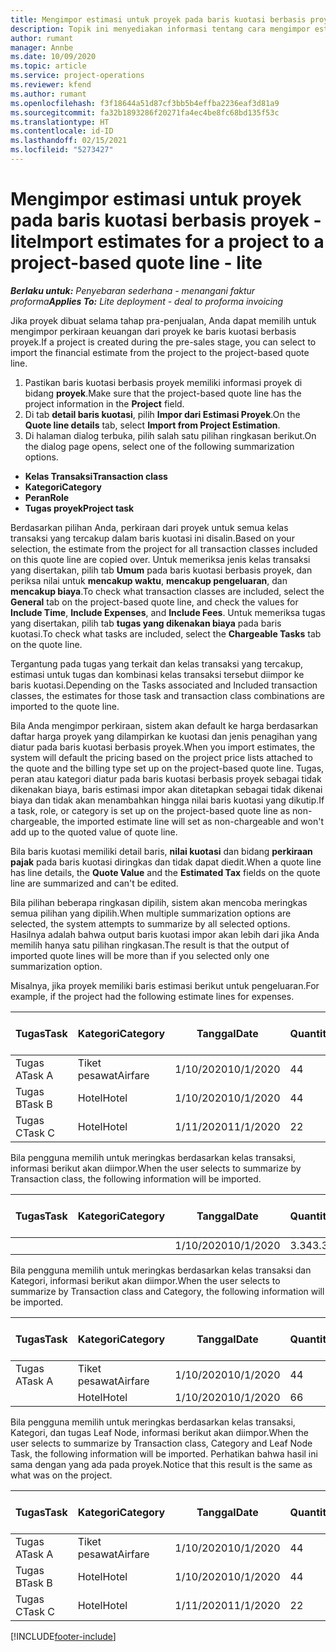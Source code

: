 ```yaml
---
title: Mengimpor estimasi untuk proyek pada baris kuotasi berbasis proyek - lite
description: Topik ini menyediakan informasi tentang cara mengimpor estimasi dari proyek ke baris kuotasi.
author: rumant
manager: Annbe
ms.date: 10/09/2020
ms.topic: article
ms.service: project-operations
ms.reviewer: kfend
ms.author: rumant
ms.openlocfilehash: f3f18644a51d87cf3bb5b4effba2236eaf3d81a9
ms.sourcegitcommit: fa32b1893286f20271fa4ec4be8fc68bd135f53c
ms.translationtype: HT
ms.contentlocale: id-ID
ms.lasthandoff: 02/15/2021
ms.locfileid: "5273427"
---
```

# <a name="import-estimates-for-a-project-to-a-project-based-quote-line---lite"></a><span data-ttu-id="b7cf3-103">Mengimpor estimasi untuk proyek pada baris kuotasi berbasis proyek - lite</span><span class="sxs-lookup"><span data-stu-id="b7cf3-103">Import estimates for a project to a project-based quote line - lite</span></span>

<span data-ttu-id="b7cf3-104">_**Berlaku untuk:** Penyebaran sederhana - menangani faktur proforma_</span><span class="sxs-lookup"><span data-stu-id="b7cf3-104">_**Applies To:** Lite deployment - deal to proforma invoicing_</span></span>

<span data-ttu-id="b7cf3-105">Jika proyek dibuat selama tahap pra-penjualan, Anda dapat memilih untuk mengimpor perkiraan keuangan dari proyek ke baris kuotasi berbasis proyek.</span><span class="sxs-lookup"><span data-stu-id="b7cf3-105">If a project is created during the pre-sales stage, you can select to import the financial estimate from the project to the project-based quote line.</span></span>

1. <span data-ttu-id="b7cf3-106">Pastikan baris kuotasi berbasis proyek memiliki informasi proyek di bidang **proyek**.</span><span class="sxs-lookup"><span data-stu-id="b7cf3-106">Make sure that the project-based quote line has the project information in the **Project** field.</span></span>
2. <span data-ttu-id="b7cf3-107">Di tab **detail baris kuotasi**, pilih **Impor dari Estimasi Proyek**.</span><span class="sxs-lookup"><span data-stu-id="b7cf3-107">On the **Quote line details** tab, select **Import from Project Estimation**.</span></span>
3. <span data-ttu-id="b7cf3-108">Di halaman dialog terbuka, pilih salah satu pilihan ringkasan berikut.</span><span class="sxs-lookup"><span data-stu-id="b7cf3-108">On the dialog page opens, select one of the following summarization options.</span></span>

  - <span data-ttu-id="b7cf3-109">**Kelas Transaksi**</span><span class="sxs-lookup"><span data-stu-id="b7cf3-109">**Transaction class**</span></span>
  - <span data-ttu-id="b7cf3-110">**Kategori**</span><span class="sxs-lookup"><span data-stu-id="b7cf3-110">**Category**</span></span>
  - <span data-ttu-id="b7cf3-111">**Peran**</span><span class="sxs-lookup"><span data-stu-id="b7cf3-111">**Role**</span></span> 
  - <span data-ttu-id="b7cf3-112">**Tugas proyek**</span><span class="sxs-lookup"><span data-stu-id="b7cf3-112">**Project task**</span></span>

<span data-ttu-id="b7cf3-113">Berdasarkan pilihan Anda, perkiraan dari proyek untuk semua kelas transaksi yang tercakup dalam baris kuotasi ini disalin.</span><span class="sxs-lookup"><span data-stu-id="b7cf3-113">Based on your selection, the estimate from the project for all transaction classes included on this quote line are copied over.</span></span> <span data-ttu-id="b7cf3-114">Untuk memeriksa jenis kelas transaksi yang disertakan, pilih tab **Umum** pada baris kuotasi berbasis proyek, dan periksa nilai untuk **mencakup waktu**, **mencakup pengeluaran**, dan **mencakup biaya**.</span><span class="sxs-lookup"><span data-stu-id="b7cf3-114">To check what transaction classes are included, select the **General** tab on the project-based quote line, and check the values for **Include Time**, **Include Expenses**, and **Include Fees**.</span></span>  <span data-ttu-id="b7cf3-115">Untuk memeriksa tugas yang disertakan, pilih tab **tugas yang dikenakan biaya** pada baris kuotasi.</span><span class="sxs-lookup"><span data-stu-id="b7cf3-115">To check what tasks are included, select the **Chargeable Tasks** tab on the quote line.</span></span>

<span data-ttu-id="b7cf3-116">Tergantung pada tugas yang terkait dan kelas transaksi yang tercakup, estimasi untuk tugas dan kombinasi kelas transaksi tersebut diimpor ke baris kuotasi.</span><span class="sxs-lookup"><span data-stu-id="b7cf3-116">Depending on the Tasks associated and Included transaction classes, the estimates for those task and transaction class combinations are imported to the quote line.</span></span>

<span data-ttu-id="b7cf3-117">Bila Anda mengimpor perkiraan, sistem akan default ke harga berdasarkan daftar harga proyek yang dilampirkan ke kuotasi dan jenis penagihan yang diatur pada baris kuotasi berbasis proyek.</span><span class="sxs-lookup"><span data-stu-id="b7cf3-117">When you import estimates, the system will default the pricing based on the project price lists attached to the quote and the billing type set up on the project-based quote line.</span></span> <span data-ttu-id="b7cf3-118">Tugas, peran atau kategori diatur pada baris kuotasi berbasis proyek sebagai tidak dikenakan biaya, baris estimasi impor akan ditetapkan sebagai tidak dikenai biaya dan tidak akan menambahkan hingga nilai baris kuotasi yang dikutip.</span><span class="sxs-lookup"><span data-stu-id="b7cf3-118">If a task, role, or category is set up on the project-based quote line as non-chargeable, the imported estimate line will set as non-chargeable and won't add up to the quoted value of quote line.</span></span>

<span data-ttu-id="b7cf3-119">Bila baris kuotasi memiliki detail baris, **nilai kuotasi** dan bidang **perkiraan pajak** pada baris kuotasi diringkas dan tidak dapat diedit.</span><span class="sxs-lookup"><span data-stu-id="b7cf3-119">When a quote line has line details, the **Quote Value** and the **Estimated Tax** fields on the quote line are summarized and can't be edited.</span></span>

<span data-ttu-id="b7cf3-120">Bila pilihan beberapa ringkasan dipilih, sistem akan mencoba meringkas semua pilihan yang dipilih.</span><span class="sxs-lookup"><span data-stu-id="b7cf3-120">When multiple summarization options are selected, the system attempts to summarize by all selected options.</span></span> <span data-ttu-id="b7cf3-121">Hasilnya adalah bahwa output baris kuotasi impor akan lebih dari jika Anda memilih hanya satu pilihan ringkasan.</span><span class="sxs-lookup"><span data-stu-id="b7cf3-121">The result is that the output of imported quote lines will be more than if you selected only one summarization option.</span></span>

<span data-ttu-id="b7cf3-122">Misalnya, jika proyek memiliki baris estimasi berikut untuk pengeluaran.</span><span class="sxs-lookup"><span data-stu-id="b7cf3-122">For example, if the project had the following estimate lines for expenses.</span></span>

| <span data-ttu-id="b7cf3-123">Tugas</span><span class="sxs-lookup"><span data-stu-id="b7cf3-123">Task</span></span> | <span data-ttu-id="b7cf3-124">Kategori</span><span class="sxs-lookup"><span data-stu-id="b7cf3-124">Category</span></span> | <span data-ttu-id="b7cf3-125">Tanggal</span><span class="sxs-lookup"><span data-stu-id="b7cf3-125">Date</span></span> | <span data-ttu-id="b7cf3-126">Quantity</span><span class="sxs-lookup"><span data-stu-id="b7cf3-126">Quantity</span></span> | <span data-ttu-id="b7cf3-127">Harga unit</span><span class="sxs-lookup"><span data-stu-id="b7cf3-127">Unit price</span></span> | <span data-ttu-id="b7cf3-128">Jumlah</span><span class="sxs-lookup"><span data-stu-id="b7cf3-128">Amount</span></span> |
| --- | --- | --- | --- | --- | --- |
| <span data-ttu-id="b7cf3-129">Tugas A</span><span class="sxs-lookup"><span data-stu-id="b7cf3-129">Task A</span></span> | <span data-ttu-id="b7cf3-130">Tiket pesawat</span><span class="sxs-lookup"><span data-stu-id="b7cf3-130">Airfare</span></span> | <span data-ttu-id="b7cf3-131">1/10/2020</span><span class="sxs-lookup"><span data-stu-id="b7cf3-131">10/1/2020</span></span> | <span data-ttu-id="b7cf3-132">4</span><span class="sxs-lookup"><span data-stu-id="b7cf3-132">4</span></span> | <span data-ttu-id="b7cf3-133">400</span><span class="sxs-lookup"><span data-stu-id="b7cf3-133">400</span></span> | <span data-ttu-id="b7cf3-134">1600</span><span class="sxs-lookup"><span data-stu-id="b7cf3-134">1600</span></span> |
| <span data-ttu-id="b7cf3-135">Tugas B</span><span class="sxs-lookup"><span data-stu-id="b7cf3-135">Task B</span></span> | <span data-ttu-id="b7cf3-136">Hotel</span><span class="sxs-lookup"><span data-stu-id="b7cf3-136">Hotel</span></span> | <span data-ttu-id="b7cf3-137">1/10/2020</span><span class="sxs-lookup"><span data-stu-id="b7cf3-137">10/1/2020</span></span> | <span data-ttu-id="b7cf3-138">4</span><span class="sxs-lookup"><span data-stu-id="b7cf3-138">4</span></span> | <span data-ttu-id="b7cf3-139">200</span><span class="sxs-lookup"><span data-stu-id="b7cf3-139">200</span></span> | <span data-ttu-id="b7cf3-140">800</span><span class="sxs-lookup"><span data-stu-id="b7cf3-140">800</span></span> |
| <span data-ttu-id="b7cf3-141">Tugas C</span><span class="sxs-lookup"><span data-stu-id="b7cf3-141">Task C</span></span> | <span data-ttu-id="b7cf3-142">Hotel</span><span class="sxs-lookup"><span data-stu-id="b7cf3-142">Hotel</span></span> | <span data-ttu-id="b7cf3-143">1/11/2020</span><span class="sxs-lookup"><span data-stu-id="b7cf3-143">11/1/2020</span></span> | <span data-ttu-id="b7cf3-144">2</span><span class="sxs-lookup"><span data-stu-id="b7cf3-144">2</span></span> | <span data-ttu-id="b7cf3-145">200</span><span class="sxs-lookup"><span data-stu-id="b7cf3-145">200</span></span> | <span data-ttu-id="b7cf3-146">400</span><span class="sxs-lookup"><span data-stu-id="b7cf3-146">400</span></span> |

<span data-ttu-id="b7cf3-147">Bila pengguna memilih untuk meringkas berdasarkan kelas transaksi, informasi berikut akan diimpor.</span><span class="sxs-lookup"><span data-stu-id="b7cf3-147">When the user selects to summarize by Transaction class, the following information will be imported.</span></span>

| <span data-ttu-id="b7cf3-148">Tugas</span><span class="sxs-lookup"><span data-stu-id="b7cf3-148">Task</span></span> | <span data-ttu-id="b7cf3-149">Kategori</span><span class="sxs-lookup"><span data-stu-id="b7cf3-149">Category</span></span> | <span data-ttu-id="b7cf3-150">Tanggal</span><span class="sxs-lookup"><span data-stu-id="b7cf3-150">Date</span></span> | <span data-ttu-id="b7cf3-151">Quantity</span><span class="sxs-lookup"><span data-stu-id="b7cf3-151">Quantity</span></span> | <span data-ttu-id="b7cf3-152">Harga unit</span><span class="sxs-lookup"><span data-stu-id="b7cf3-152">Unit price</span></span> | <span data-ttu-id="b7cf3-153">Jumlah</span><span class="sxs-lookup"><span data-stu-id="b7cf3-153">Amount</span></span> |
| --- | --- | --- | --- | --- | --- |
|||<span data-ttu-id="b7cf3-154">1/10/2020</span><span class="sxs-lookup"><span data-stu-id="b7cf3-154">10/1/2020</span></span> | <span data-ttu-id="b7cf3-155">3.34</span><span class="sxs-lookup"><span data-stu-id="b7cf3-155">3.34</span></span> | <span data-ttu-id="b7cf3-156">840</span><span class="sxs-lookup"><span data-stu-id="b7cf3-156">840</span></span> | <span data-ttu-id="b7cf3-157">2800</span><span class="sxs-lookup"><span data-stu-id="b7cf3-157">2800</span></span> |

<span data-ttu-id="b7cf3-158">Bila pengguna memilih untuk meringkas berdasarkan kelas transaksi dan Kategori, informasi berikut akan diimpor.</span><span class="sxs-lookup"><span data-stu-id="b7cf3-158">When the user selects to summarize by Transaction class and Category, the following information will be imported.</span></span>

| <span data-ttu-id="b7cf3-159">Tugas</span><span class="sxs-lookup"><span data-stu-id="b7cf3-159">Task</span></span> | <span data-ttu-id="b7cf3-160">Kategori</span><span class="sxs-lookup"><span data-stu-id="b7cf3-160">Category</span></span> | <span data-ttu-id="b7cf3-161">Tanggal</span><span class="sxs-lookup"><span data-stu-id="b7cf3-161">Date</span></span> | <span data-ttu-id="b7cf3-162">Quantity</span><span class="sxs-lookup"><span data-stu-id="b7cf3-162">Quantity</span></span> | <span data-ttu-id="b7cf3-163">Harga unit</span><span class="sxs-lookup"><span data-stu-id="b7cf3-163">Unit price</span></span> | <span data-ttu-id="b7cf3-164">Jumlah</span><span class="sxs-lookup"><span data-stu-id="b7cf3-164">Amount</span></span> |
| --- | --- | --- | --- | --- | --- |
| <span data-ttu-id="b7cf3-165">Tugas A</span><span class="sxs-lookup"><span data-stu-id="b7cf3-165">Task A</span></span> | <span data-ttu-id="b7cf3-166">Tiket pesawat</span><span class="sxs-lookup"><span data-stu-id="b7cf3-166">Airfare</span></span> | <span data-ttu-id="b7cf3-167">1/10/2020</span><span class="sxs-lookup"><span data-stu-id="b7cf3-167">10/1/2020</span></span> | <span data-ttu-id="b7cf3-168">4</span><span class="sxs-lookup"><span data-stu-id="b7cf3-168">4</span></span> | <span data-ttu-id="b7cf3-169">400</span><span class="sxs-lookup"><span data-stu-id="b7cf3-169">400</span></span> | <span data-ttu-id="b7cf3-170">1600</span><span class="sxs-lookup"><span data-stu-id="b7cf3-170">1600</span></span> |
| | <span data-ttu-id="b7cf3-171">Hotel</span><span class="sxs-lookup"><span data-stu-id="b7cf3-171">Hotel</span></span> | <span data-ttu-id="b7cf3-172">1/10/2020</span><span class="sxs-lookup"><span data-stu-id="b7cf3-172">10/1/2020</span></span> | <span data-ttu-id="b7cf3-173">6</span><span class="sxs-lookup"><span data-stu-id="b7cf3-173">6</span></span> | <span data-ttu-id="b7cf3-174">200</span><span class="sxs-lookup"><span data-stu-id="b7cf3-174">200</span></span> | <span data-ttu-id="b7cf3-175">1200</span><span class="sxs-lookup"><span data-stu-id="b7cf3-175">1200</span></span> |

<span data-ttu-id="b7cf3-176">Bila pengguna memilih untuk meringkas berdasarkan kelas transaksi, Kategori, dan tugas Leaf Node, informasi berikut akan diimpor.</span><span class="sxs-lookup"><span data-stu-id="b7cf3-176">When the user selects to summarize by Transaction class, Category and Leaf Node Task, the following information will be imported.</span></span> <span data-ttu-id="b7cf3-177">Perhatikan bahwa hasil ini sama dengan yang ada pada proyek.</span><span class="sxs-lookup"><span data-stu-id="b7cf3-177">Notice that this result is the same as what was on the project.</span></span>

| <span data-ttu-id="b7cf3-178">Tugas</span><span class="sxs-lookup"><span data-stu-id="b7cf3-178">Task</span></span> | <span data-ttu-id="b7cf3-179">Kategori</span><span class="sxs-lookup"><span data-stu-id="b7cf3-179">Category</span></span> | <span data-ttu-id="b7cf3-180">Tanggal</span><span class="sxs-lookup"><span data-stu-id="b7cf3-180">Date</span></span> | <span data-ttu-id="b7cf3-181">Quantity</span><span class="sxs-lookup"><span data-stu-id="b7cf3-181">Quantity</span></span> | <span data-ttu-id="b7cf3-182">Harga unit</span><span class="sxs-lookup"><span data-stu-id="b7cf3-182">Unit price</span></span> | <span data-ttu-id="b7cf3-183">Jumlah</span><span class="sxs-lookup"><span data-stu-id="b7cf3-183">Amount</span></span> |
| --- | --- | --- | --- | --- | --- |
| <span data-ttu-id="b7cf3-184">Tugas A</span><span class="sxs-lookup"><span data-stu-id="b7cf3-184">Task A</span></span> | <span data-ttu-id="b7cf3-185">Tiket pesawat</span><span class="sxs-lookup"><span data-stu-id="b7cf3-185">Airfare</span></span> | <span data-ttu-id="b7cf3-186">1/10/2020</span><span class="sxs-lookup"><span data-stu-id="b7cf3-186">10/1/2020</span></span> | <span data-ttu-id="b7cf3-187">4</span><span class="sxs-lookup"><span data-stu-id="b7cf3-187">4</span></span> | <span data-ttu-id="b7cf3-188">400</span><span class="sxs-lookup"><span data-stu-id="b7cf3-188">400</span></span> | <span data-ttu-id="b7cf3-189">1600</span><span class="sxs-lookup"><span data-stu-id="b7cf3-189">1600</span></span> |
| <span data-ttu-id="b7cf3-190">Tugas B</span><span class="sxs-lookup"><span data-stu-id="b7cf3-190">Task B</span></span> | <span data-ttu-id="b7cf3-191">Hotel</span><span class="sxs-lookup"><span data-stu-id="b7cf3-191">Hotel</span></span> | <span data-ttu-id="b7cf3-192">1/10/2020</span><span class="sxs-lookup"><span data-stu-id="b7cf3-192">10/1/2020</span></span> | <span data-ttu-id="b7cf3-193">4</span><span class="sxs-lookup"><span data-stu-id="b7cf3-193">4</span></span> | <span data-ttu-id="b7cf3-194">200</span><span class="sxs-lookup"><span data-stu-id="b7cf3-194">200</span></span> | <span data-ttu-id="b7cf3-195">800</span><span class="sxs-lookup"><span data-stu-id="b7cf3-195">800</span></span> |
| <span data-ttu-id="b7cf3-196">Tugas C</span><span class="sxs-lookup"><span data-stu-id="b7cf3-196">Task C</span></span> | <span data-ttu-id="b7cf3-197">Hotel</span><span class="sxs-lookup"><span data-stu-id="b7cf3-197">Hotel</span></span> | <span data-ttu-id="b7cf3-198">1/11/2020</span><span class="sxs-lookup"><span data-stu-id="b7cf3-198">11/1/2020</span></span> | <span data-ttu-id="b7cf3-199">2</span><span class="sxs-lookup"><span data-stu-id="b7cf3-199">2</span></span> | <span data-ttu-id="b7cf3-200">200</span><span class="sxs-lookup"><span data-stu-id="b7cf3-200">200</span></span> | <span data-ttu-id="b7cf3-201">400</span><span class="sxs-lookup"><span data-stu-id="b7cf3-201">400</span></span> |


[!INCLUDE[footer-include](../../includes/footer-banner.md)]